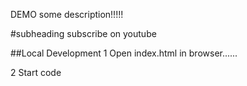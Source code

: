 DEMO
some description!!!!!

#subheading
subscribe on youtube

##Local Development
1 Open index.html in browser......

2 Start code